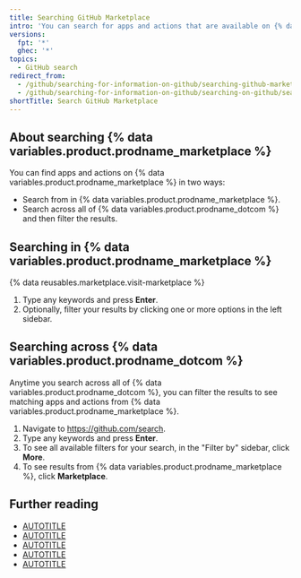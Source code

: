 ```yaml
---
title: Searching GitHub Marketplace
intro: 'You can search for apps and actions that are available on {% data variables.product.prodname_marketplace %}.'
versions:
  fpt: '*'
  ghec: '*'
topics:
  - GitHub search
redirect_from:
  - /github/searching-for-information-on-github/searching-github-marketplace
  - /github/searching-for-information-on-github/searching-on-github/searching-github-marketplace
shortTitle: Search GitHub Marketplace
---
```


## About searching {% data variables.product.prodname_marketplace %}

You can find apps and actions on {% data variables.product.prodname_marketplace %} in two ways:

* Search from in {% data variables.product.prodname_marketplace %}.
* Search across all of {% data variables.product.prodname_dotcom %} and then filter the results.

## Searching in {% data variables.product.prodname_marketplace %}

{% data reusables.marketplace.visit-marketplace %}
1. Type any keywords and press **Enter**.
1. Optionally, filter your results by clicking one or more options in the left sidebar.

## Searching across {% data variables.product.prodname_dotcom %}

Anytime you search across all of {% data variables.product.prodname_dotcom %}, you can filter the results to see matching apps and actions from {% data variables.product.prodname_marketplace %}.

1. Navigate to https://github.com/search.
1. Type any keywords and press **Enter**.
1. To see all available filters for your search, in the "Filter by" sidebar, click **More**.
1. To see results from {% data variables.product.prodname_marketplace %}, click **Marketplace**.

## Further reading

* [AUTOTITLE](/actions/learn-github-actions/finding-and-customizing-actions)
* [AUTOTITLE](/apps/using-github-apps/installing-a-github-app-from-github-marketplace-for-your-personal-account)
* [AUTOTITLE](/apps/using-github-apps/installing-a-github-app-from-github-marketplace-for-your-organizations)
* [AUTOTITLE](/apps/oauth-apps/using-oauth-apps/installing-an-oauth-app-in-your-personal-account)
* [AUTOTITLE](/apps/oauth-apps/using-oauth-apps/installing-an-oauth-app-in-your-organization)
